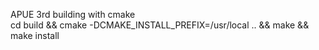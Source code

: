 APUE 3rd building with cmake  
cd build && cmake -DCMAKE_INSTALL_PREFIX=/usr/local .. && make && make install
